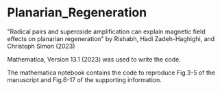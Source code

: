 # Planarian_Regeneration
"Radical pairs and superoxide amplification can explain magnetic field effects on planarian regeneration" by Rishabh, Hadi Zadeh-Haghighi, and Christoph Simon (2023)

Mathematica, Version 13.1 (2023) was used to write the code.

The mathematica notebook contains the code to reproduce Fig.3-5 of the manuscript and Fig.6-17 of the supporting information.

